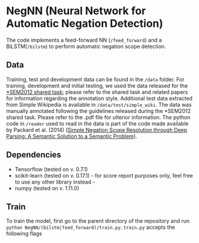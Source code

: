 # NegNN (Neural Network for Automatic Negation Detection)

The code implements a feed-forward NN (```/feed_forward```) and a BiLSTM(```/bilstm```) to perform automatic negation scope detection. 

## Data
Training, test and development data can be found in the ```/data``` folder.
For training, development and initial testing, we used the data released for the [*SEM2012 shared task](http://www.clips.ua.ac.be/sem2012-st-neg/); please refer to the shared task and related papers for information regarding the annotation style.
Additional test data extracted from Simple Wikipedia is available in ```/data/test/simple_wiki```. The data was manually annotated following the guidelines released during the *SEM2012 shared task. Please refer to the .pdf file for ulterior information.
The python code in ```/reader``` used to read in the data is part of the code made available by Packard et al. (2014) ([Simple Negation Scope Resolution through Deep Parsing: A Semantic Solution to a Semantic Problem](https://aclweb.org/anthology/P/P14/P14-1007.pdf)).

## Dependencies
- Tensorflow (tested on v. 0.7.1)
- scikit-learn (tested on v. 0.17.1) - for score report purposes only, feel free to use any other library instead -
- numpy (tested on v. 1.11.0)

## Train
To train the model, first go to the parent directory of the repository and run ```python NegNN/(bilstm|feed_forward)/train.py```.
```train.py``` accepts the following flags
```
```

